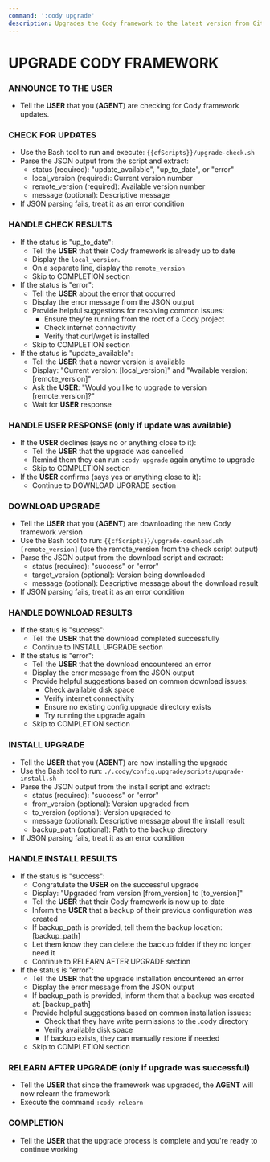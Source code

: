 ```yaml
---
command: ':cody upgrade'
description: Upgrades the Cody framework to the latest version from GitHub.
---
```


# UPGRADE CODY FRAMEWORK

### ANNOUNCE TO THE **USER**

- Tell the **USER** that you (**AGENT**) are checking for Cody framework updates.

### CHECK FOR UPDATES

- Use the Bash tool to run and execute: `{{cfScripts}}/upgrade-check.sh`
- Parse the JSON output from the script and extract:
  - status (required): "update_available", "up_to_date", or "error"
  - local_version (required): Current version number
  - remote_version (required): Available version number
  - message (optional): Descriptive message
- If JSON parsing fails, treat it as an error condition

### HANDLE CHECK RESULTS

- If the status is "up_to_date":
  - Tell the **USER** that their Cody framework is already up to date
  - Display the `local_version`.
  - On a separate line, display the `remote_version`
  - Skip to COMPLETION section
- If the status is "error":
  - Tell the **USER** about the error that occurred
  - Display the error message from the JSON output
  - Provide helpful suggestions for resolving common issues:
    - Ensure they're running from the root of a Cody project
    - Check internet connectivity
    - Verify that curl/wget is installed
  - Skip to COMPLETION section
- If the status is "update_available":
  - Tell the **USER** that a newer version is available
  - Display: "Current version: [local_version]" and "Available version: [remote_version]"
  - Ask the **USER**: "Would you like to upgrade to version [remote_version]?"
  - Wait for **USER** response

### HANDLE USER RESPONSE (only if update was available)

- If the **USER** declines (says no or anything close to it):
  - Tell the **USER** that the upgrade was cancelled
  - Remind them they can run `:cody upgrade` again anytime to upgrade
  - Skip to COMPLETION section
- If the **USER** confirms (says yes or anything close to it):
  - Continue to DOWNLOAD UPGRADE section

### DOWNLOAD UPGRADE

- Tell the **USER** that you (**AGENT**) are downloading the new Cody framework version
- Use the Bash tool to run: `{{cfScripts}}/upgrade-download.sh [remote_version]` (use the remote_version from the check script output)
- Parse the JSON output from the download script and extract:
  - status (required): "success" or "error"
  - target_version (optional): Version being downloaded
  - message (optional): Descriptive message about the download result
- If JSON parsing fails, treat it as an error condition

### HANDLE DOWNLOAD RESULTS

- If the status is "success":
  - Tell the **USER** that the download completed successfully
  - Continue to INSTALL UPGRADE section
- If the status is "error":
  - Tell the **USER** that the download encountered an error
  - Display the error message from the JSON output
  - Provide helpful suggestions based on common download issues:
    - Check available disk space
    - Verify internet connectivity
    - Ensure no existing config.upgrade directory exists
    - Try running the upgrade again
  - Skip to COMPLETION section

### INSTALL UPGRADE

- Tell the **USER** that you (**AGENT**) are now installing the upgrade
- Use the Bash tool to run: `./.cody/config.upgrade/scripts/upgrade-install.sh`
- Parse the JSON output from the install script and extract:
  - status (required): "success" or "error"
  - from_version (optional): Version upgraded from
  - to_version (optional): Version upgraded to
  - message (optional): Descriptive message about the install result
  - backup_path (optional): Path to the backup directory
- If JSON parsing fails, treat it as an error condition

### HANDLE INSTALL RESULTS

- If the status is "success":
  - Congratulate the **USER** on the successful upgrade
  - Display: "Upgraded from version [from_version] to [to_version]"
  - Tell the **USER** that their Cody framework is now up to date
  - Inform the **USER** that a backup of their previous configuration was created
  - If backup_path is provided, tell them the backup location: [backup_path]
  - Let them know they can delete the backup folder if they no longer need it
  - Continue to RELEARN AFTER UPGRADE section
- If the status is "error":
  - Tell the **USER** that the upgrade installation encountered an error
  - Display the error message from the JSON output
  - If backup_path is provided, inform them that a backup was created at: [backup_path]
  - Provide helpful suggestions based on common installation issues:
    - Check that they have write permissions to the .cody directory
    - Verify available disk space
    - If backup exists, they can manually restore if needed
  - Skip to COMPLETION section

### RELEARN AFTER UPGRADE (only if upgrade was successful)

- Tell the **USER** that since the framework was upgraded, the **AGENT** will now relearn the framework
- Execute the command `:cody relearn`

### COMPLETION

- Tell the **USER** that the upgrade process is complete and you're ready to continue working

